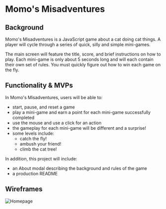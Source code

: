 # Momo's Misadventures

## Background
Momo's Misadventures is a JavaScript game about a cat doing cat things. A player will cycle through a series of quick, silly and simple mini-games. 

The main screen will feature the title, score, and brief instructions on how to play. Each mini-game is only about 5 seconds long and will each contain their own set of rules. You must quickly figure out how to win each game on the fly. 


## Functionality & MVPs

In Momo's Misadventures, users will be able to:

- start, pause, and reset a game
- play a mini-game and earn a point for each mini-game successfully completed
- use the mouse and use a click for an action
- the gameplay for each mini-game will be different and a surprise!
- some levels include: 
    - catch the fly!
    - ambush your friend!
    - climb the cat tree!

In addition, this project will include: 
- an About modal describing the background and rules of the game
- a production README

## Wireframes

![Homepage](https://user-images.githubusercontent.com/114616864/205213734-aa66f1f6-f5f1-4360-925a-10d72b60cd14.png)


